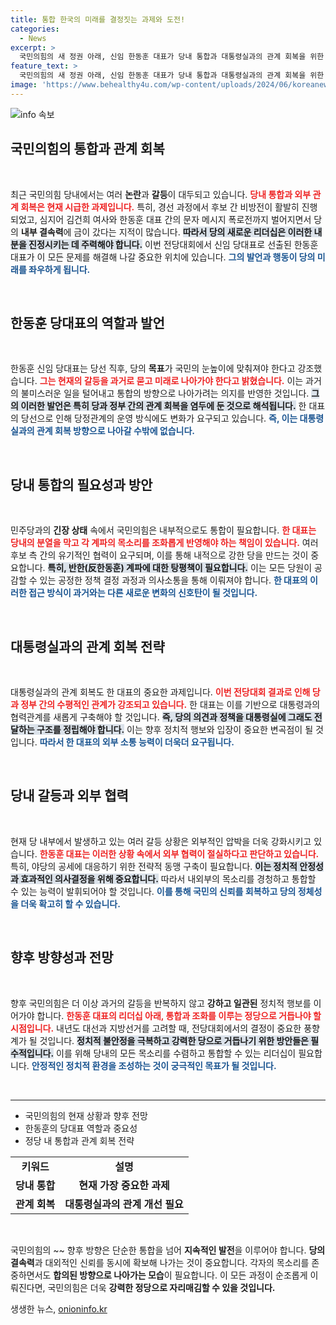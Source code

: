 ```yaml
---
title: 통합 한국의 미래를 결정짓는 과제와 도전!
categories:
  - News
excerpt: >
  국민의힘의 새 정권 아래, 신임 한동훈 대표가 당내 통합과 대통령실과의 관계 회복을 위한 고군분투에 나섭니다. 경선 과정에서의 갈등이 여전히 남아 있지만, 반한계와의 절충안을 통해 당의 비전을 제시할 준비가 되었다고 강조했습니다.
feature_text: >
  국민의힘의 새 정권 아래, 신임 한동훈 대표가 당내 통합과 대통령실과의 관계 회복을 위한 고군분투에 나섭니다. 경선 과정에서의 갈등이 여전히 남아 있지만, 반한계와의 절충안을 통해 당의 비전을 제시할 준비가 되었다고 강조했습니다.
image: 'https://www.behealthy4u.com/wp-content/uploads/2024/06/koreanews.jpg'
---
```


<p><img src="https://www.behealthy4u.com/wp-content/uploads/2024/06/koreanews.jpg" alt="info 속보" /></p>

<h2 data-ke-size="size26">국민의힘의 통합과 관계 회복</h2>

<p data-ke-size="size16">&nbsp;</p>

<p>최근 국민의힘 당내에서는 여러 <strong>논란</strong>과 <strong>갈등</strong>이 대두되고 있습니다. <b><span style="color: #ee2323;">당내 통합과 외부 관계 회복은 현재 시급한 과제입니다.</span></b> 특히, 경선 과정에서 후보 간 비방전이 활발히 진행되었고, 심지어 김건희 여사와 한동훈 대표 간의 문자 메시지 폭로전까지 벌어지면서 당의 <strong>내부 결속력</strong>에 금이 갔다는 지적이 많습니다. <b><span style="background-color: #21538527;">따라서 당의 새로운 리더십은 이러한 내분을 진정시키는 데 주력해야 합니다.</span></b> 이번 전당대회에서 신임 당대표로 선출된 한동훈 대표가 이 모든 문제를 해결해 나갈 중요한 위치에 있습니다. <b><span style="color: #1a5490;">그의 발언과 행동이 당의 미래를 좌우하게 됩니다.</span></b></p>

<p data-ke-size="size16">&nbsp;</p>

<h2 data-ke-size="size26">한동훈 당대표의 역할과 발언</h2>

<p data-ke-size="size16">&nbsp;</p>

<p>한동훈 신임 당대표는 당선 직후, 당의 <strong>목표</strong>가 국민의 눈높이에 맞춰져야 한다고 강조했습니다. <b><span style="color: #ee2323;">그는 현재의 갈등을 과거로 묻고 미래로 나아가야 한다고 밝혔습니다.</span></b> 이는 과거의 불미스러운 일을 털어내고 통합의 방향으로 나아가려는 의지를 반영한 것입니다. <b><span style="background-color: #21538527;">그의 이러한 발언은 특히 당과 정부 간의 관계 회복을 염두에 둔 것으로 해석됩니다.</span></b> 한 대표의 당선으로 인해 당정관계의 운영 방식에도 변화가 요구되고 있습니다. <b><span style="color: #1a5490;">즉, 이는 대통령실과의 관계 회복 방향으로 나아갈 수밖에 없습니다.</span></b></p>

<p data-ke-size="size16">&nbsp;</p>

<h2 data-ke-size="size26">당내 통합의 필요성과 방안</h2>

<p data-ke-size="size16">&nbsp;</p>

<p>민주당과의 <strong>긴장 상태</strong> 속에서 국민의힘은 내부적으로도 통합이 필요합니다. <b><span style="color: #ee2323;">한 대표는 당내의 분열을 막고 각 계파의 목소리를 조화롭게 반영해야 하는 책임이 있습니다.</span></b> 여러 후보 측 간의 유기적인 협력이 요구되며, 이를 통해 내적으로 강한 당을 만드는 것이 중요합니다. <b><span style="background-color: #21538527;">특히, 반한(反한동훈) 계파에 대한 <strong>탕평책</strong>이 필요합니다.</span></b> 이는 모든 당원이 공감할 수 있는 공정한 정책 결정 과정과 의사소통을 통해 이뤄져야 합니다. <b><span style="color: #1a5490;">한 대표의 이러한 접근 방식이 과거와는 다른 새로운 변화의 신호탄이 될 것입니다.</span></b></p>

<p data-ke-size="size16">&nbsp;</p>

<h2 data-ke-size="size26">대통령실과의 관계 회복 전략</h2>

<p data-ke-size="size16">&nbsp;</p>

<p>대통령실과의 관계 회복도 한 대표의 중요한 과제입니다. <b><span style="color: #ee2323;">이번 전당대회 결과로 인해 당과 정부 간의 수평적인 관계가 강조되고 있습니다.</span></b> 한 대표는 이를 기반으로 대통령과의 협력관계를 새롭게 구축해야 할 것입니다. <b><span style="background-color: #21538527;">즉, 당의 의견과 정책을 대통령실에 그래도 전달하는 구조를 정립해야 합니다.</span></b> 이는 향후 정치적 행보와 입장이 중요한 변곡점이 될 것입니다. <b><span style="color: #1a5490;">따라서 한 대표의 외부 소통 능력이 더욱더 요구됩니다.</span></b></p>

<p data-ke-size="size16">&nbsp;</p>

<h2 data-ke-size="size26">당내 갈등과 외부 협력</h2>

<p data-ke-size="size16">&nbsp;</p>

<p>현재 당 내부에서 발생하고 있는 여러 갈등 상황은 외부적인 압박을 더욱 강화시키고 있습니다. <b><span style="color: #ee2323;">한동훈 대표는 이러한 상황 속에서 외부 협력이 절실하다고 판단하고 있습니다.</span></b> 특히, 야당의 공세에 대응하기 위한 전략적 동맹 구축이 필요합니다. <b><span style="background-color: #21538527;">이는 정치적 안정성과 효과적인 의사결정을 위해 중요합니다.</span></b> 따라서 내외부의 목소리를 경청하고 통합할 수 있는 능력이 발휘되어야 할 것입니다. <b><span style="color: #1a5490;">이를 통해 국민의 신뢰를 회복하고 당의 정체성을 더욱 확고히 할 수 있습니다.</span></b></p>

<p data-ke-size="size16">&nbsp;</p>

<h2 data-ke-size="size26">향후 방향성과 전망</h2>

<p data-ke-size="size16">&nbsp;</p>

<p>향후 국민의힘은 더 이상 과거의 갈등을 반복하지 않고 <strong>강하고 일관된</strong> 정치적 행보를 이어가야 합니다. <b><span style="color: #ee2323;">한동훈 대표의 리더십 아래, 통합과 조화를 이루는 정당으로 거듭나야 할 시점입니다.</span></b> 내년도 대선과 지방선거를 고려할 때, 전당대회에서의 결정이 중요한 풍향계가 될 것입니다. <b><span style="background-color: #21538527;">정치적 불안정을 극복하고 강력한 당으로 거듭나기 위한 방안들은 필수적입니다.</span></b> 이를 위해 당내의 모든 목소리를 수렴하고 통합할 수 있는 리더십이 필요합니다. <b><span style="color: #1a5490;">안정적인 정치적 환경을 조성하는 것이 궁극적인 목표가 될 것입니다.</span></b></p>

<p data-ke-size="size16">&nbsp;</p>

<hr>

<ul>
  <li>국민의힘의 현재 상황과 향후 전망</li>
  <li>한동훈의 당대표 역할과 중요성</li>
  <li>정당 내 통합과 관계 회복 전략</li>
</ul>

<table style="width: 100%;">
  <tr>
    <td style="text-align: center; height: 17px;"><b>키워드</b></td>
    <td style="text-align: center; height: 17px;"><b>설명</b></td>
  </tr>
  <tr>
    <td style="text-align: center; height: 17px;"><b>당내 통합</b></td>
    <td style="text-align: center; height: 17px;"><b>현재 가장 중요한 과제</b></td>
  </tr>
  <tr>
    <td style="text-align: center; height: 17px;"><b>관계 회복</b></td>
    <td style="text-align: center; height: 17px;"><b>대통령실과의 관계 개선 필요</b></td>
  </tr>
</table> 

<p data-ke-size="size16">&nbsp;</p> 

<p>국민의힘의 ~~ 향후 방향은 단순한 통합을 넘어 <strong>지속적인 발전</strong>을 이루어야 합니다. <strong>당의 결속력</strong>과 대외적인 신뢰를 동시에 확보해 나가는 것이 중요합니다. 각자의 목소리를 존중하면서도 <strong>합의된 방향으로 나아가는 모습</strong>이 필요합니다. 이 모든 과정이 순조롭게 이뤄진다면, 국민의힘은 더욱 <strong>강력한 정당으로 자리매김할 수 있을 것입니다.</strong></p>
생생한 뉴스, <a href="https://onioninfo.kr" rel="dofollow">onioninfo.kr</a>


